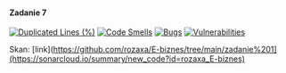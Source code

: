 #### Zadanie 7  

[![Duplicated Lines (%)](https://sonarcloud.io/api/project_badges/measure?project=rozaxa_E-biznes&metric=duplicated_lines_density)](https://sonarcloud.io/summary/new_code?id=rozaxa_E-biznes)
[![Code Smells](https://sonarcloud.io/api/project_badges/measure?project=rozaxa_E-biznes&metric=code_smells)](https://sonarcloud.io/summary/new_code?id=rozaxa_E-biznes)
[![Bugs](https://sonarcloud.io/api/project_badges/measure?project=rozaxa_E-biznes&metric=bugs)](https://sonarcloud.io/summary/new_code?id=rozaxa_E-biznes)
[![Vulnerabilities](https://sonarcloud.io/api/project_badges/measure?project=rozaxa_E-biznes&metric=vulnerabilities)](https://sonarcloud.io/summary/new_code?id=rozaxa_E-biznes)


Skan: [link](https://github.com/rozaxa/E-biznes/tree/main/zadanie%201](https://sonarcloud.io/summary/new_code?id=rozaxa_E-biznes)
